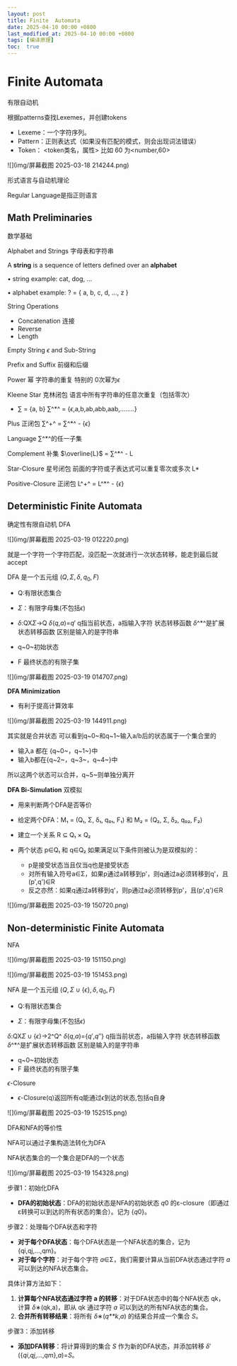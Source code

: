 ```yaml
---
layout: post
title: Finite  Automata
date: 2025-04-10 00:00 +0800
last_modified_at: 2025-04-10 00:00 +0800
tags: [编译原理]
toc:  true
---
```


# Finite  Automata

有限自动机

根据patterns查找Lexemes，并创建tokens

- Lexeme：一个字符序列。 
- Pattern：正则表达式（如果没有匹配的模式，则会出现词法错误）
- Token： <token类名，属性> 比如 60 为<number,60>

![](img/屏幕截图 2025-03-18 214244.png)

形式语言与自动机理论

Regular Language是指正则语言

## Math Preliminaries

数学基础

Alphabet and Strings   字母表和字符串

A **string** is a sequence of letters defined over an **alphabet**

• string example: cat, dog, …

• alphabet example: ? = { a, b, c, d, …, z }

String Operations

- Concatenation 连接
- Reverse
- Length

Empty String $\epsilon$ and Sub-String 

Prefix and Suffix 前缀和后缀

Power 幂 字符串的重复 特别的 0次幂为$\epsilon$

Kleene Star 克林闭包 语言中所有字符串的任意次重复（包括零次）

- $\sum$ = {a, b}     $\sum$^*^ = {$\epsilon$,a,b,ab,abb,aab,........}

Plus 正闭包  $\sum$^+^ = $\sum$^*^ - {$\epsilon$}

Language   $\sum$^*^的任一子集

Complement 补集 $\overline{L}$ = $\sum$^*^ - L

Star-Closure 星号闭包 前面的字符或子表达式可以重复零次或多次 L*

Positive-Closure 正闭包 L^+^ =  L^*^ - {$\epsilon$}

## Deterministic Finite Automata

确定性有限自动机 DFA

![](img/屏幕截图 2025-03-19 012220.png)



就是一个字符一个字符匹配，没匹配一次就进行一次状态转移，能走到最后就accept

DFA 是一个五元组 $(Q,\Sigma,\delta,q_0,F)$

- Q:有限状态集合

- $\Sigma$：有限字母集(不包括$\epsilon$)
- $\delta$:QX$\Sigma$->Q   *δ*(*q*,*a*)=*q*′  q指当前状态，a指输入字符 状态转移函数  $\delta$^*^是扩展状态转移函数 区别是输入的是字符串
- q~0~初始状态
- F 最终状态的有限子集

![](img/屏幕截图 2025-03-19 014707.png)

**DFA Minimization**

- 有利于提高计算效率

![](img/屏幕截图 2025-03-19 144911.png)

其实就是合并状态 可以看到q~0~和q~1~输入a/b后的状态属于一个集合里的

- 输入a 都在 {q~0~，q~1~}中
- 输入b都在{q~2~，q~3~，q~4~}中

所以这两个状态可以合并，q~5~则单独分离开

**DFA Bi-Simulation** 双模拟

- 用来判断两个DFA是否等价

- 给定两个DFA：M₁ = (Q₁, Σ, δ₁, q₀₁, F₁) 和 M₂ = (Q₂, Σ, δ₂, q₀₂, F₂)
- 建立一个关系 R ⊆ Q₁ × Q₂

- 两个状态 p∈Q₁ 和 q∈Q₂ 如果满足以下条件则被认为是双模拟的：
  - p是接受状态当且仅当q也是接受状态
  - 对所有输入符号a∈Σ，如果p通过a转移到p'，则q通过a必须转移到q'，且(p',q')∈R
  - 反之亦然：如果q通过a转移到q'，则p通过a必须转移到p'，且(p',q')∈R

![](img/屏幕截图 2025-03-19 150720.png)

## Non-deterministic Finite Automata

NFA

![](img/屏幕截图 2025-03-19 151150.png)

![](img/屏幕截图 2025-03-19 151453.png)

NFA 是一个五元组 $(Q,\Sigma\cup\{\epsilon\},\delta,q_0,F)$

- Q:有限状态集合

- $\Sigma$：有限字母集(不包括$\epsilon$)

$\delta$:QX$\Sigma\cup\{\epsilon\}$->2^Q^  *δ*(*q*,*a*)={*q*′,*q*′′}  q指当前状态，a指输入字符 状态转移函数  $\delta$^*^是扩展状态转移函数 区别是输入的是字符串

- q~0~初始状态
- F 最终状态的有限子集

$\epsilon$-Closure 

- $\epsilon$-Closure(q)返回所有q能通过$\epsilon$到达的状态,包括q自身

![](img/屏幕截图 2025-03-19 152515.png)

DFA和NFA的等价性

NFA可以通过子集构造法转化为DFA

NFA状态集合的一个集合是DFA的一个状态

![](img/屏幕截图 2025-03-19 154328.png)

步骤1：初始化DFA

- **DFA的初始状态**：DFA的初始状态是NFA的初始状态 *q*0 的ε-closure（即通过ε转换可以到达的所有状态的集合）。记为 {*q*0}。

步骤2：处理每个DFA状态和字符

- **对于每个DFA状态**：每个DFA状态是一个NFA状态的集合，记为{qi,qj,…,qm}。
- **对于每个字符**：对于每个字符 *a*∈Σ，我们需要计算从当前DFA状态通过字符 *a* 可以到达的NFA状态集合。

具体计算方法如下：

1. **计算每个NFA状态通过字符 a 的转移**：对于DFA状态中的每个NFA状态 qk，计算 *δ*∗(qk,a)，即从 qk 通过字符 *a* 可以到达的所有NFA状态的集合。
2. **合并所有转移结果**：将所有 *δ*∗(*q**k*,*a*) 的结果合并成一个集合 *S*。

步骤3：添加转移

- **添加DFA转移**：将计算得到的集合 *S* 作为新的DFA状态，并添加转移 *δ*′({*qi*,*qj*,…,*qm*},*a*)=*S*。
